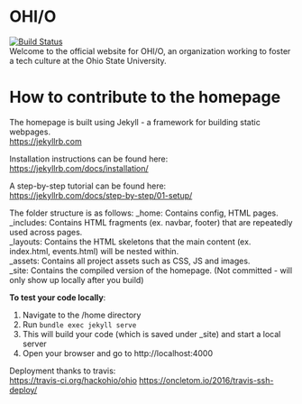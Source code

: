 # OHI/O
[![Build Status](https://travis-ci.org/hackohio/ohio.svg?branch=master)](https://travis-ci.org/hackohio/ohio)  
Welcome to the official website for OHI/O, an organization working to foster a tech culture at the Ohio State University.

# How to contribute to the homepage
The homepage is built using Jekyll - a framework for building static webpages.  
https://jekyllrb.com

Installation instructions can be found here:  
https://jekyllrb.com/docs/installation/

A step-by-step tutorial can be found here:  
https://jekyllrb.com/docs/step-by-step/01-setup/

The folder structure is as follows:
\_home: Contains config, HTML pages.  
\_includes: Contains HTML fragments (ex. navbar, footer) that are repeatedly used across pages.  
\_layouts: Contains the HTML skeletons that the main content (ex. index.html, events.html) will be nested within.  
\_assets: Contains all project assets such as CSS, JS and images.  
\_site: Contains the compiled version of the homepage. (Not committed - will only show up locally after you build)

**To test your code locally**:  
1. Navigate to the /home directory  
2. Run `bundle exec jekyll serve`  
3. This will build your code (which is saved under \_site) and start a local server  
4. Open your browser and go to http://localhost:4000  

Deployment thanks to travis:  
https://travis-ci.org/hackohio/ohio 
https://oncletom.io/2016/travis-ssh-deploy/
